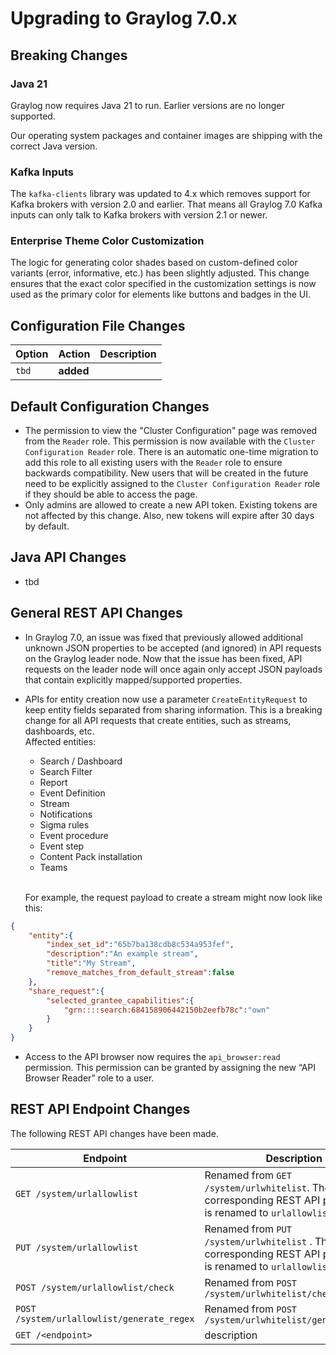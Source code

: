 Upgrading to Graylog 7.0.x
==========================

## Breaking Changes

### Java 21

Graylog now requires Java 21 to run. Earlier versions are no longer supported.

Our operating system packages and container images are shipping with the
correct Java version.

### Kafka Inputs

The `kafka-clients` library was updated to 4.x which removes support for Kafka
brokers with version 2.0 and earlier. That means all Graylog 7.0 Kafka inputs
can only talk to Kafka brokers with version 2.1 or newer.

### Enterprise Theme Color Customization

The logic for generating color shades based on custom-defined color variants (error, informative, etc.)
has been slightly adjusted. This change ensures that the exact color specified in the customization settings
is now used as the primary color for elements like buttons and badges in the UI.

## Configuration File Changes

| Option        | Action     | Description                                    |
|---------------|------------|------------------------------------------------|
| `tbd`         | **added**  |                                                |

## Default Configuration Changes

- The permission to view the "Cluster Configuration" page was removed from the `Reader` role. This permission is now
  available with the `Cluster Configuration Reader` role. There is an automatic one-time migration to add this role to
  all existing users with the `Reader` role to ensure backwards compatibility. New users that will be created in the
  future need to be explicitly assigned to the `Cluster Configuration Reader` role if they should be able to access the
  page.
- Only admins are allowed to create a new API token. Existing tokens are not affected by this change. Also, new tokens
  will expire after 30 days by default.

## Java API Changes

- tbd

## General REST API Changes

- In Graylog 7.0, an issue was fixed that previously allowed additional unknown JSON properties to be accepted 
  (and ignored) in API requests on the Graylog leader node. Now that the issue has been fixed, API requests on the 
  leader node will once again only accept JSON payloads that contain explicitly mapped/supported properties.
- APIs for entity creation now use a parameter `CreateEntityRequest` to keep entity fields separated from sharing 
  information. This is a breaking change for all API requests that create entities, such as streams, dashboards, etc.
  <br> Affected entities: 
  - Search / Dashboard 
  - Search Filter 
  - Report
  - Event Definition
  - Stream
  - Notifications
  - Sigma rules
  - Event procedure
  - Event step
  - Content Pack installation
  - Teams
  
  <br> For example, the request payload to create a stream might now look like this:

```json
{
    "entity":{
        "index_set_id":"65b7ba138cdb8c534a953fef",
        "description":"An example stream",
        "title":"My Stream",
        "remove_matches_from_default_stream":false
    },
    "share_request":{
        "selected_grantee_capabilities":{
            "grn::::search:684158906442150b2eefb78c":"own"
        }
    }
}
```
- Access to the API browser now requires the `api_browser:read` permission. This permission can be granted by assigning 
  the new “API Browser Reader” role to a user.

## REST API Endpoint Changes

The following REST API changes have been made.

| Endpoint                          | Description                                                                                                                                                                                |
|-----------------------------------|--------------------------------------------------------------------------------------------------------------------------------------------------------------------------------------------|
| `GET /system/urlallowlist`        | Renamed from `GET /system/urlwhitelist`. The corresponding REST API permission is renamed to `urlallowlist:read`.                                                                          |
| `PUT /system/urlallowlist`        | Renamed from `PUT /system/urlwhitelist`                                                                         . The corresponding REST API permission is renamed to `urlallowlist:write` |
| `POST /system/urlallowlist/check` | Renamed from `POST /system/urlwhitelist/check`                                                                                                                                             |
| `POST /system/urlallowlist/generate_regex` | Renamed from `POST /system/urlwhitelist/generate_regex`                                                                                                                                    |
| `GET /<endpoint>`                 | description                                                                                                                                                                                |
